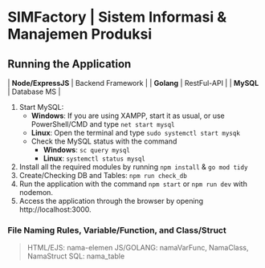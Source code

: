 # SIMFactory | Sistem Informasi & Manajemen Produksi

## Running the Application
| <strong>Node/ExpressJS</strong> | Backend Framework |
| <strong>Golang</strong> | RestFul-API |
| <strong>MySQL</strong> | Database MS |

1. Start MySQL:
   - <b>Windows</b>: If you are using XAMPP, start it as usual, or use PowerShell/CMD and type ```net start mysql```
   - <b>Linux</b>: Open the terminal and type ```sudo systemctl start mysqk```
   - Check the MySQL status with the command  
        - <b>Windows</b>: ````sc query mysql```` 
        - <b>Linux</b>: ```systemctl status mysql```
2. Install all the required modules by running ```npm install``` & ```go mod tidy```
3. Create/Checking DB and Tables: ```npm run check_db```
3. Run the application with the command ```npm start``` or ```npm run dev``` with nodemon.
4. Access the application through the browser by opening http://localhost:3000.



### File Naming Rules, Variable/Function, and Class/Struct
> HTML/EJS: nama-elemen
> JS/GOLANG: namaVarFunc, NamaClass, NamaStruct
> SQL: nama_table